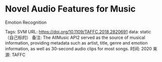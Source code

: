 # Novel Audio Features for Music
Emotion Recognition

Tags: SVM
URL: https://doi.org/10.1109/TAFFC.2018.2820691
data: static（自己标的）
备注: The AllMusic API2 served as the source of musical information, providing metadata such as artist, title, genre and emotion information, as well as 30-second audio clips for most songs.
时间: 2020
来源: TAFFC